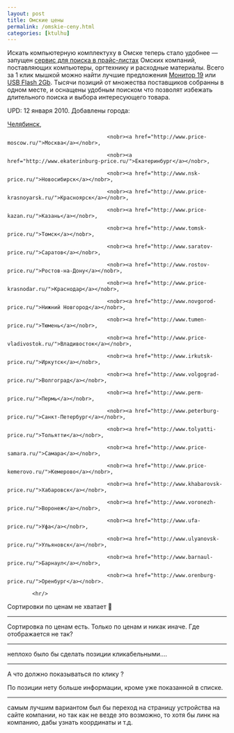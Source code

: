 ```yaml
---
layout: post
title: Омские цены
permalink: /omskie-ceny.html
categories: [ktulhu]
---
```



		
Искать компьютерную комплектуху в Омске теперь стало удобнее &#8212; запущен <a href="http://www.price-omsk.ru/">сервис для поиска в прайс-листах</a> Омских компаний, поставляющих компьютеры, оргтехнику и расходные материалы. Всего за 1 клик мышкой можно найти лучшие предложения <a href="http://www.price-omsk.ru/%D0%9C%D0%BE%D0%BD%D0%B8%D1%82%D0%BE%D1%80_19%22/">Монитор 19</a> или <a href="http://www.price-omsk.ru/USB_Flash_2Gb/">USB Flash 2Gb</a>. Тысячи позиций от множества поставщиков собранны в одном месте, и оснащены удобным поиском что позволят избежать длительного поиска и выбора интересующего товара.

<span id="more-181"></span>

UPD: 12 января 2010. Добавлены города:

<nobr><a href="http://www.chelyabinsk-price.ru/">Челябинск</a></nobr>,

									<nobr><a href="http://www.price-moscow.ru/">Москва</a></nobr>,

									<nobr><a href="http://www.ekaterinburg-price.ru/">Екатеринбург</a></nobr>,

									<nobr><a href="http://www.nsk-price.ru/">Новосибирск</a></nobr>,

									<nobr><a href="http://www.price-krasnoyarsk.ru/">Красноярск</a></nobr>,

									<nobr><a href="http://www.price-kazan.ru/">Казань</a></nobr>,

									<nobr><a href="http://www.tomsk-price.ru/">Томск</a></nobr>,

									<nobr><a href="http://www.saratov-price.ru/">Саратов</a></nobr>,

									<nobr><a href="http://www.rostov-price.ru/">Ростов-на-Дону</a></nobr>,

									<nobr><a href="http://www.price-krasnodar.ru/">Краснодар</a></nobr>,

									<nobr><a href="http://www.novgorod-price.ru/">Нижний Новгород</a></nobr>,

									<nobr><a href="http://www.tumen-price.ru/">Тюмень</a></nobr>,

									<nobr><a href="http://www.price-vladivostok.ru/">Владивосток</a></nobr>,

									<nobr><a href="http://www.irkutsk-price.ru/">Иркутск</a></nobr>,

									<nobr><a href="http://www.volgograd-price.ru/">Волгоград</a></nobr>,

									<nobr><a href="http://www.perm-price.ru/">Пермь</a></nobr>,

									<nobr><a href="http://www.peterburg-price.ru/">Санкт-Петербург</a></nobr>,

									<nobr><a href="http://www.tolyatti-price.ru/">Тольятти</a></nobr>,

									<nobr><a href="http://www.price-samara.ru/">Самара</a></nobr>,

									<nobr><a href="http://www.price-kemerovo.ru/">Кемерово</a></nobr>,

									<nobr><a href="http://www.khabarovsk-price.ru/">Хабаровск</a></nobr>,

									<nobr><a href="http://www.voronezh-price.ru/">Воронеж</a></nobr>,

									<nobr><a href="http://www.ufa-price.ru/">Уфа</a></nobr>,

									<nobr><a href="http://www.ulyanovsk-price.ru/">Ульяновск</a></nobr>,

									<nobr><a href="http://www.barnaul-price.ru/">Барнаул</a></nobr>,

									<nobr><a href="http://www.orenburg-price.ru/">Оренбург</a></nobr>.

			<hr/>
Сортировки по ценам не хватает 🙂

<hr/>
Сортировка по ценам есть. Только по ценам и никак иначе. Где отображается не так?

<hr/>
неплохо было бы сделать позиции кликабельными&#8230;.

<hr/>
А что должно показываться по клику ?

По позиции нету больше информации, кроме уже показанной в списке.

<hr/>
самым лучшим вариантом был бы переход на страницу устройства на сайте компании, но так как не везде это возможно, то хотя бы линк на компанию, дабы узнать координаты и т.д.

